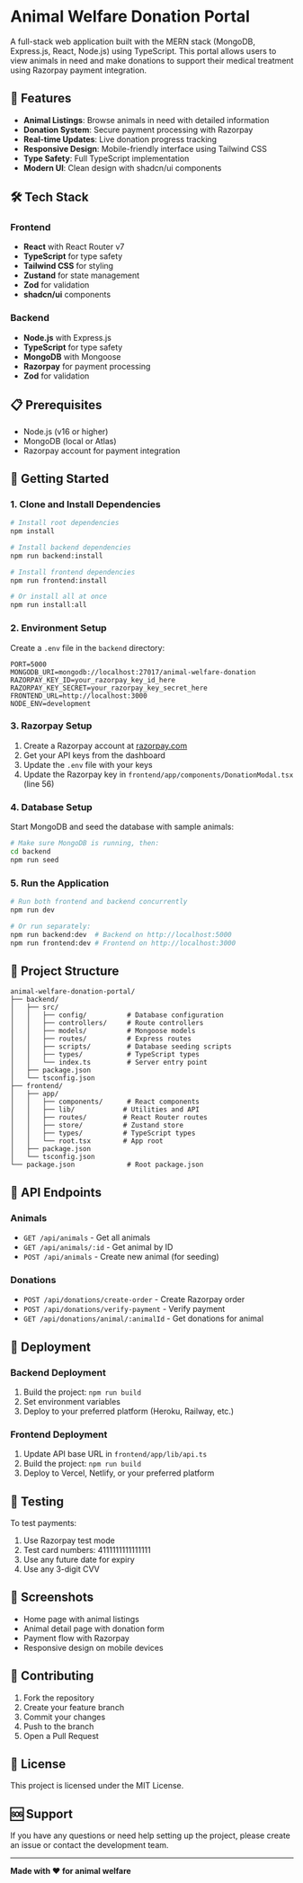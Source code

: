 # Animal Welfare Donation Portal

A full-stack web application built with the MERN stack (MongoDB, Express.js, React, Node.js) using TypeScript. This portal allows users to view animals in need and make donations to support their medical treatment using Razorpay payment integration.

## 🚀 Features

- **Animal Listings**: Browse animals in need with detailed information
- **Donation System**: Secure payment processing with Razorpay
- **Real-time Updates**: Live donation progress tracking
- **Responsive Design**: Mobile-friendly interface using Tailwind CSS
- **Type Safety**: Full TypeScript implementation
- **Modern UI**: Clean design with shadcn/ui components

## 🛠️ Tech Stack

### Frontend
- **React** with React Router v7
- **TypeScript** for type safety
- **Tailwind CSS** for styling
- **Zustand** for state management
- **Zod** for validation
- **shadcn/ui** components

### Backend
- **Node.js** with Express.js
- **TypeScript** for type safety
- **MongoDB** with Mongoose
- **Razorpay** for payment processing
- **Zod** for validation

## 📋 Prerequisites

- Node.js (v16 or higher)
- MongoDB (local or Atlas)
- Razorpay account for payment integration

## 🚀 Getting Started

### 1. Clone and Install Dependencies

```bash
# Install root dependencies
npm install

# Install backend dependencies
npm run backend:install

# Install frontend dependencies  
npm run frontend:install

# Or install all at once
npm run install:all
```

### 2. Environment Setup

Create a `.env` file in the `backend` directory:

```env
PORT=5000
MONGODB_URI=mongodb://localhost:27017/animal-welfare-donation
RAZORPAY_KEY_ID=your_razorpay_key_id_here
RAZORPAY_KEY_SECRET=your_razorpay_key_secret_here
FRONTEND_URL=http://localhost:3000
NODE_ENV=development
```

### 3. Razorpay Setup

1. Create a Razorpay account at [razorpay.com](https://razorpay.com)
2. Get your API keys from the dashboard
3. Update the `.env` file with your keys
4. Update the Razorpay key in `frontend/app/components/DonationModal.tsx` (line 56)

### 4. Database Setup

Start MongoDB and seed the database with sample animals:

```bash
# Make sure MongoDB is running, then:
cd backend
npm run seed
```

### 5. Run the Application

```bash
# Run both frontend and backend concurrently
npm run dev

# Or run separately:
npm run backend:dev  # Backend on http://localhost:5000
npm run frontend:dev # Frontend on http://localhost:3000
```

## 📁 Project Structure

```
animal-welfare-donation-portal/
├── backend/
│   ├── src/
│   │   ├── config/          # Database configuration
│   │   ├── controllers/     # Route controllers
│   │   ├── models/          # Mongoose models
│   │   ├── routes/          # Express routes
│   │   ├── scripts/         # Database seeding scripts
│   │   ├── types/           # TypeScript types
│   │   └── index.ts         # Server entry point
│   ├── package.json
│   └── tsconfig.json
├── frontend/
│   ├── app/
│   │   ├── components/      # React components
│   │   ├── lib/            # Utilities and API
│   │   ├── routes/         # React Router routes
│   │   ├── store/          # Zustand store
│   │   ├── types/          # TypeScript types
│   │   └── root.tsx        # App root
│   ├── package.json
│   └── tsconfig.json
└── package.json             # Root package.json
```

## 🔗 API Endpoints

### Animals
- `GET /api/animals` - Get all animals
- `GET /api/animals/:id` - Get animal by ID
- `POST /api/animals` - Create new animal (for seeding)

### Donations
- `POST /api/donations/create-order` - Create Razorpay order
- `POST /api/donations/verify-payment` - Verify payment
- `GET /api/donations/animal/:animalId` - Get donations for animal

## 🚀 Deployment

### Backend Deployment
1. Build the project: `npm run build`
2. Set environment variables
3. Deploy to your preferred platform (Heroku, Railway, etc.)

### Frontend Deployment
1. Update API base URL in `frontend/app/lib/api.ts`
2. Build the project: `npm run build`
3. Deploy to Vercel, Netlify, or your preferred platform

## 🧪 Testing

To test payments:
1. Use Razorpay test mode
2. Test card numbers: 4111111111111111
3. Use any future date for expiry
4. Use any 3-digit CVV

## 📸 Screenshots

- Home page with animal listings
- Animal detail page with donation form
- Payment flow with Razorpay
- Responsive design on mobile devices

## 🤝 Contributing

1. Fork the repository
2. Create your feature branch
3. Commit your changes
4. Push to the branch
5. Open a Pull Request

## 📄 License

This project is licensed under the MIT License.

## 🆘 Support

If you have any questions or need help setting up the project, please create an issue or contact the development team.

---

**Made with ❤️ for animal welfare** 